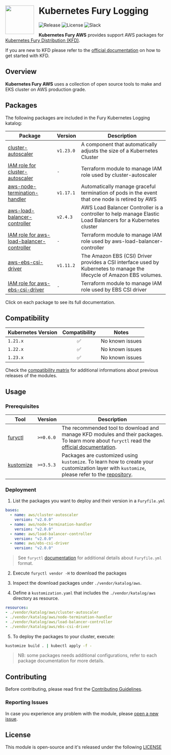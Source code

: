 <h1>
    <img src="https://github.com/sighupio/fury-distribution/blob/master/docs/assets/fury-epta-white.png?raw=true" align="left" width="90" style="margin-right: 15px"/>
    Kubernetes Fury Logging
</h1>

![Release](https://img.shields.io/badge/Latest%20Release-v2.0.0-blue)
![License](https://img.shields.io/github/license/sighupio/fury-kubernetes-aws?label=License)
![Slack](https://img.shields.io/badge/slack-@kubernetes/fury-yellow.svg?logo=slack&label=Slack)

<!-- <KFD-DOCS> -->

**Kubernetes Fury AWS** provides support AWS packages for [Kubernetes Fury Distribution (KFD)][kfd-repo].

If you are new to KFD please refer to the [official documentation][kfd-docs] on how to get started with KFD.

## Overview

**Kubernetes Fury AWS** uses a collection of open source tools to make and EKS cluster on AWS production grade.

## Packages

The following packages are included in the Fury Kubernetes Logging katalog:

| Package                                                                               | Version   | Description                                                                                                            |
|---------------------------------------------------------------------------------------|-----------|------------------------------------------------------------------------------------------------------------------------|
| [cluster-autoscaler](katalog/cluster-autoscaler)                                      | `v1.23.0` | A component that automatically adjusts the size of a Kubernetes Cluster                                                |
| [IAM role for cluster-autoscaler](modules/iam-for-cluster-autoscaler)                 | `-`       | Terraform module to manage IAM role used by cluster-autoscaler                                                         |
| [aws-node-termination-handler](katalog/node-termination-handler)                      | `v1.17.1` | Automatically manage graceful termination of pods in the event that one node is retired by AWS                         |
| [aws-load-balancer-controller](katalog/load-balancer-controller)                      | `v2.4.3`  | AWS Load Balancer Controller is a controller to help manage Elastic Load Balancers for a Kubernetes cluster            |
| [IAM role for aws-load-balancer-controller](modules/iam-for-load-balancer-controller) | `-`       | Terraform module to manage IAM role used by aws-load-balancer-controller                                               |
| [aws-ebs-csi-driver](katalog/ebs-csi-driver)                                          | `v1.11.2` | The Amazon EBS (CSI) Driver provides a CSI interface used by Kubernetes to manage the lifecycle of Amazon EBS volumes. |
| [IAM role for aws-ebs-csi-driver](modules/iam-for-ebs-csi-driver)                     | `-`       | Terraform module to manage IAM role used by EBS CSI driver                                                             |

Click on each package to see its full documentation.

## Compatibility

| Kubernetes Version |   Compatibility    | Notes                                               |
|--------------------|:------------------:|-----------------------------------------------------|
| `1.21.x`           | :white_check_mark: | No known issues                                     |
| `1.22.x`           | :white_check_mark: | No known issues                                     |
| `1.23.x`           | :white_check_mark: | No known issues                                     |

Check the [compatibility matrix][compatibility-matrix] for additional informations about previous releases of the modules.

## Usage

### Prerequisites

| Tool                        | Version   | Description                                                                                                                                                    |
|-----------------------------|-----------|----------------------------------------------------------------------------------------------------------------------------------------------------------------|
| [furyctl][furyctl-repo]     | `>=0.6.0` | The recommended tool to download and manage KFD modules and their packages. To learn more about `furyctl` read the [official documentation][furyctl-repo].     |
| [kustomize][kustomize-repo] | `>=3.5.3` | Packages are customized using `kustomize`. To learn how to create your customization layer with `kustomize`, please refer to the [repository][kustomize-repo]. |

### Deployment

1. List the packages you want to deploy and their version in a `Furyfile.yml`

```yaml
bases:
  - name: aws/cluster-autoscaler
    version: "v2.0.0"
  - name: aws/node-termination-handler
    version: "v2.0.0"
  - name: aws/load-balancer-controller
    version: "v2.0.0"
  - name: aws/ebs-csi-driver
    version: "v2.0.0" 
```

> See `furyctl` [documentation][furyctl-repo] for additional details about `Furyfile.yml` format.

2. Execute `furyctl vendor -H` to download the packages

3. Inspect the download packages under `./vendor/katalog/aws`.

4. Define a `kustomization.yaml` that includes the `./vendor/katalog/aws` directory as resource.

```yaml
resources:
- ./vendor/katalog/aws/cluster-autoscaler
- ./vendor/katalog/aws/node-termination-handler
- ./vendor/katalog/aws/load-balancer-controller
- ./vendor/katalog/aws/ebs-csi-driver
```

5. To deploy the packages to your cluster, execute:

```bash
kustomize build . | kubectl apply -f -
```

> NB: some packages needs additional configurations, refer to each package documentation for more details.

<!-- Links -->

[kfd-repo]: https://github.com/sighupio/fury-distribution
[furyctl-repo]: https://github.com/sighupio/furyctl
[kustomize-repo]: https://github.com/kubernetes-sigs/kustomize
[kfd-docs]: https://docs.kubernetesfury.com/docs/distribution/
[compatibility-matrix]: https://github.com/sighupio/fury-kubernetes-aws/blob/master/docs/COMPATIBILITY_MATRIX.md

<!-- </KFD-DOCS> -->

<!-- <FOOTER> -->

## Contributing

Before contributing, please read first the [Contributing Guidelines](docs/CONTRIBUTING.md).

### Reporting Issues

In case you experience any problem with the module, please [open a new issue](https://github.com/sighupio/fury-kubernetes-aws/issues/new/choose).

## License

This module is open-source and it's released under the following [LICENSE](LICENSE)

<!-- </FOOTER> -->
